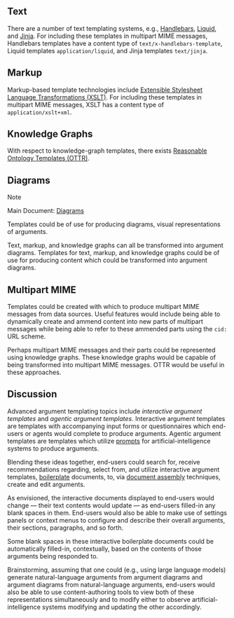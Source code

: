 ## Text

There are a number of text templating systems, e.g., [Handlebars](https://handlebarsjs.com/), [Liquid](https://liquidjs.com/), and [Jinja](https://jinja.palletsprojects.com/en/stable/). For including these templates in multipart MIME messages, Handlebars templates have a content type of `text/x-handlebars-template`, Liquid templates `application/liquid`, and Jinja templates `text/jinja`.

## Markup

Markup-based template technologies include [Extensible Stylesheet Language Transformations (XSLT)](https://en.wikipedia.org/wiki/XSLT). For including these templates in multipart MIME messages, XSLT has a content type of `application/xslt+xml`.

## Knowledge Graphs

With respect to knowledge-graph templates, there exists [Reasonable Ontology Templates (OTTR)](https://www.ottr.xyz/).

## Diagrams
> [!NOTE]
> Main Document: [Diagrams](Diagrams.md)

Templates could be of use for producing diagrams, visual representations of arguments.

Text, markup, and knowledge graphs can all be transformed into argument diagrams. Templates for text, markup, and knowledge graphs could be of use for producing content which could be transformed into argument diagrams.

## Multipart MIME

Templates could be created with which to produce multipart MIME messages from data sources. Useful features would include being able to dynamically create and ammend content into new parts of multipart messages while being able to refer to these ammended parts using the `cid:` URL scheme.

Perhaps multipart MIME messages and their parts could be represented using knowledge graphs. These knowledge graphs would be capable of being transformed into multipart MIME messages. OTTR would be useful in these approaches.

## Discussion

Advanced argument templating topics include _interactive argument templates_ and _agentic argument templates_. Interactive argument templates are templates with accompanying input forms or questionnaires which end-users or agents would complete to produce arguments. Agentic argument templates are templates which utilize [prompts](https://en.wikipedia.org/wiki/Prompt_engineering) for artificial-intelligence systems to produce arguments.

Blending these ideas together, end-users could search for, receive recommendations regarding, select from, and utilize interactive argument templates, [boilerplate](https://en.wikipedia.org/wiki/Boilerplate_text) documents, to, via [document assembly](https://en.wikipedia.org/wiki/Document_automation) techniques, create and edit arguments.

As envisioned, the interactive documents displayed to end-users would change — their text contents would update — as end-users filled-in any blank spaces in them. End-users would also be able to make use of settings panels or context menus to configure and describe their overall arguments, their sections, paragraphs, and so forth.

Some blank spaces in these interactive boilerplate documents could be automatically filled-in, contextually, based on the contents of those arguments being responded to.

Brainstorming, assuming that one could (e.g., using large language models) generate natural-language arguments from argument diagrams and argument diagrams from natural-language arguments, end-users would also be able to use content-authoring tools to view both of these representations simultaneously and to modify either to observe artificial-intelligence systems modifying and updating the other accordingly.
